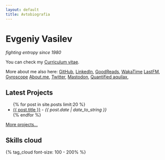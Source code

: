 ```yaml
---
layout: default
title: Avtobiografia
---
```


<div id="card">
  <h1>Evgeniy Vasilev</h1>
  <em class="bio">fighting entropy since 1980</em>
</div>

You can check my [Curriculum vitae](/cv.html).

More about me also here:
 [GitHub](https://github.com/aquilax),
 [LinkedIn](http://linkedin.com/in/aquilax),
 [GoodReads](http://www.goodreads.com/user/show/2821810-evgeniy-vasilev),
 [WakaTime](https://wakatime.com/@aquilax)
 [LastFM](http://www.last.fm/user/aquilax),
 [Gyroscope](https://gyrosco.pe/aquilax/)
 [About.me](http://about.me/aquilax),
 [Twitter](http://twitter.com/aquilax),
 <a rel="me" href="https://mastodon.cloud/@aquilax">Mastodon</a>,
 [Quantified aquilax](https://quantified.avtobiografia.com/),
<div id="projects">
  <h2>Latest Projects</h2>
  <ul>
    {% for post in site.posts limit:20 %}
      <li><a href="{{ post.url }}">{{ post.title }}</a> - <em>{{ post.date | date_to_string }}</em></li>
    {% endfor %}
  </ul>
  <p class="ar"><a href="/projects.html">More projects…</a></p>
</div>

<h2 id="skills">Skills cloud</h2>
<div class="cloud">
	{% tag_cloud font-size: 100 - 200% %}
</div>
